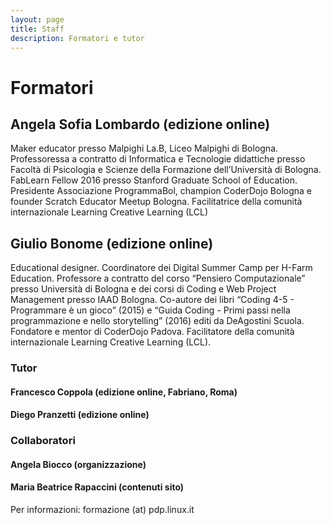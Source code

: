 ```yaml
---
layout: page
title: Staff
description: Formatori e tutor
---
```


# Formatori

## Angela Sofia Lombardo (edizione online)
Maker educator presso Malpighi La.B, Liceo Malpighi di Bologna.
Professoressa a contratto di Informatica e Tecnologie didattiche presso Facoltà di Psicologia e Scienze della
Formazione dell’Università di Bologna.
FabLearn Fellow 2016 presso Stanford Graduate School of Education.
Presidente Associazione ProgrammaBol, champion CoderDojo Bologna e founder Scratch Educator Meetup
Bologna. Facilitatrice della comunità internazionale Learning Creative Learning (LCL) 

## Giulio Bonome (edizione online)
Educational designer. Coordinatore dei Digital Summer Camp per H-Farm Education.
Professore a contratto del corso “Pensiero Computazionale” presso Università di Bologna e dei corsi di Coding
e Web Project Management presso IAAD Bologna.
Co-autore dei libri “Coding 4-5 - Programmare è un gioco” (2015) e “Guida Coding - Primi passi nella
programmazione e nello storytelling” (2016) editi da DeAgostini Scuola.
Fondatore e mentor di CoderDojo Padova. Facilitatore della comunità internazionale Learning Creative Learning (LCL). 

### Tutor

#### Francesco Coppola (edizione online, Fabriano, Roma)

#### Diego Pranzetti (edizione online)


### Collaboratori

#### Angela Biocco (organizzazione)
#### Maria Beatrice Rapaccini (contenuti sito)

Per informazioni: formazione (at) pdp.linux.it
